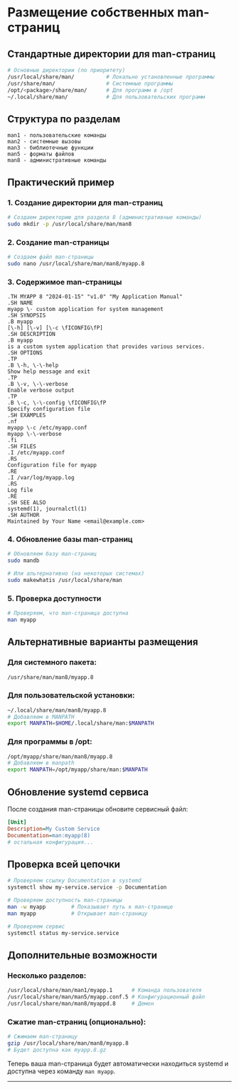 # Размещение собственных man-страниц

## Стандартные директории для man-страниц

```bash
# Основные директории (по приоритету)
/usr/local/share/man/          # Локально установленные программы
/usr/share/man/                # Системные программы
/opt/<package>/share/man/      # Для программ в /opt
~/.local/share/man/            # Для пользовательских программ
```

## Структура по разделам

```
man1 - пользовательские команды
man2 - системные вызовы  
man3 - библиотечные функции
man5 - форматы файлов
man8 - административные команды
```

## Практический пример

### 1. Создание директории для man-страниц
```bash
# Создаем директорию для раздела 8 (административные команды)
sudo mkdir -p /usr/local/share/man/man8
```

### 2. Создание man-страницы
```bash
# Создаем файл man-страницы
sudo nano /usr/local/share/man/man8/myapp.8
```

### 3. Содержимое man-страницы
```groff
.TH MYAPP 8 "2024-01-15" "v1.0" "My Application Manual"
.SH NAME
myapp \- custom application for system management
.SH SYNOPSIS
.B myapp
[\-h] [\-v] [\-c \fICONFIG\fP]
.SH DESCRIPTION
.B myapp
is a custom system application that provides various services.
.SH OPTIONS
.TP
.B \-h, \-\-help
Show help message and exit
.TP
.B \-v, \-\-verbose
Enable verbose output
.TP
.B \-c, \-\-config \fICONFIG\fP
Specify configuration file
.SH EXAMPLES
.nf
myapp \-c /etc/myapp.conf
myapp \-\-verbose
.fi
.SH FILES
.I /etc/myapp.conf
.RS
Configuration file for myapp
.RE
.I /var/log/myapp.log
.RS
Log file
.RE
.SH SEE ALSO
systemd(1), journalctl(1)
.SH AUTHOR
Maintained by Your Name <email@example.com>
```

### 4. Обновление базы man-страниц
```bash
# Обновляем базу man-страниц
sudo mandb

# Или альтернативно (на некоторых системах)
sudo makewhatis /usr/local/share/man
```

### 5. Проверка доступности
```bash
# Проверяем, что man-страница доступна
man myapp
```

## Альтернативные варианты размещения

### Для системного пакета:
```bash
/usr/share/man/man8/myapp.8
```

### Для пользовательской установки:
```bash
~/.local/share/man/man8/myapp.8
# Добавляем в MANPATH
export MANPATH=$HOME/.local/share/man:$MANPATH
```

### Для программы в /opt:
```bash
/opt/myapp/share/man/man8/myapp.8
# Добавляем в manpath
export MANPATH=/opt/myapp/share/man:$MANPATH
```

## Обновление systemd сервиса

После создания man-страницы обновите сервисный файл:

```ini
[Unit]
Description=My Custom Service
Documentation=man:myapp(8)
# остальная конфигурация...
```

## Проверка всей цепочки

```bash
# Проверяем ссылку Documentation в systemd
systemctl show my-service.service -p Documentation

# Проверяем доступность man-страницы
man -w myapp        # Показывает путь к man-странице
man myapp           # Открывает man-страницу

# Проверяем сервис
systemctl status my-service.service
```

## Дополнительные возможности

### Несколько разделов:
```bash
/usr/local/share/man/man1/myapp.1      # Команда пользователя
/usr/local/share/man/man5/myapp.conf.5 # Конфигурационный файл
/usr/local/share/man/man8/myappd.8     # Демон
```

### Сжатие man-страниц (опционально):
```bash
# Сжимаем man-страницу
gzip /usr/local/share/man/man8/myapp.8
# Будет доступна как myapp.8.gz
```

Теперь ваша man-страница будет автоматически находиться systemd и доступна через команду `man myapp`.

--------------------------------------


